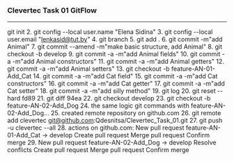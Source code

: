 ### Clevertec Task 01 GitFlow
***
git init
2. git config --local user.name "Elena Sidina"
3. git config --local user.email "lenkasid@tut.by"
4. git branch
5. git add .
6. git commit -m"add Animal"
7. git commit --amend -m"make basic structure, add Animal"
8. git checkout -b develop
9. git commit -a -m"add Animal fields"
10. git commit -a -m"add Animal constructors"
11. git commit -a -m"add Animal getters"
12. git commit -a -m"add Animal setters"
13. git checkout -b feature-AN-01-Add_Cat
14. git commit -a -m"add Cat field"
15. git commit -a -m"add Cat constructors"
16. git commit -a -m"add Cat getter"
17. git commit -a -m"add Cat setter"
18. git commit -a -m"add silly method"
19. git log
20. git reset --hard fd89
21. git diff 94ea
22. git checkout develop
23. git checkout -b feature-AN-02-Add_Dog
24. the same logic git commands with feature-AN-02-Add_Dog...
25. created remote repository on github.com
26. git remote add clevertec git@github.com:Qdesnitsa/Clevertec_Task_01.git
27. git push -u clevertec --all
28. actions on github.com: 
	New pull request 
	feature-AN-01-Add_Cat -> develop 
	Create pull request
	Merge pull request
	Confirm merge
29. New pull request 
	feature-AN-02-Add_Dog -> develop 
	Resolve conflicts
	Create pull request
	Merge pull request
	Confirm merge